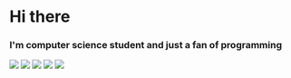 # Hi there
### I'm computer science student and just a fan of programming

![](https://github-profile-summary-cards.vercel.app/api/cards/profile-details?username=tsusahi&theme=blueberry)
![](https://github-profile-summary-cards.vercel.app/api/cards/most-commit-language?username=tsusahi&theme=blueberry)
![](https://github-profile-summary-cards.vercel.app/api/cards/repos-per-language?username=tsusahi&theme=blueberry)
![](https://github-profile-summary-cards.vercel.app/api/cards/stats?username=tsusahi&theme=blueberry)
![](https://github-profile-summary-cards.vercel.app/api/cards/productive-time?username=tsusahi&theme=blueberry)

<!--
**tsusahi/tsusahi** is a ✨ _special_ ✨ repository because its `README.md` (this file) appears on your GitHub profile.

Here are some ideas to get you started:

- 🔭 I’m currently working on ...
- 🌱 I’m currently learning ...
- 👯 I’m looking to collaborate on ...
- 🤔 I’m looking for help with ...
- 💬 Ask me about ...
- 📫 How to reach me: ...
- 😄 Pronouns: ...
- ⚡ Fun fact: ...
-->
